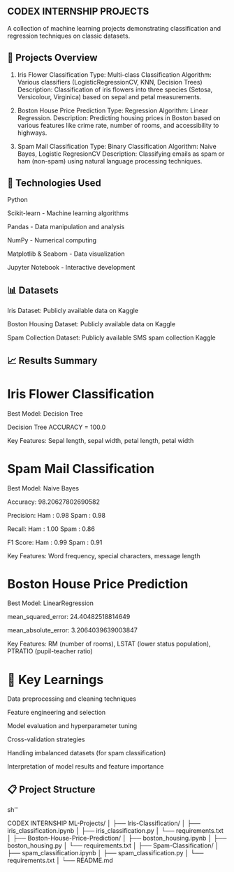 ## CODEX INTERNSHIP PROJECTS
A collection of machine learning projects demonstrating classification and regression techniques on classic datasets.

##  📁 Projects Overview
1. Iris Flower Classification
Type: Multi-class Classification
Algorithm: Various classifiers (LogisticRegressionCV, KNN, Decision Trees)
Description: Classification of iris flowers into three species (Setosa, Versicolour, Virginica) based on sepal and petal measurements.

2. Boston House Price Prediction
Type: Regression
Algorithm: Linear Regression.
Description: Predicting housing prices in Boston based on various features like crime rate, number of rooms, and accessibility to highways.

3. Spam Mail Classification
Type: Binary Classification
Algorithm: Naive Bayes, Logistic RegresionCV
Description: Classifying emails as spam or ham (non-spam) using natural language processing techniques.

 
## 🚀 Technologies Used
Python 

Scikit-learn - Machine learning algorithms

Pandas - Data manipulation and analysis

NumPy - Numerical computing

Matplotlib & Seaborn - Data visualization

Jupyter Notebook - Interactive development

## 📊 Datasets
Iris Dataset: Publicly available data on Kaggle

Boston Housing Dataset: Publicly available data on Kaggle

Spam Collection Dataset: Publicly available SMS spam collection Kaggle

## 📈 Results Summary

# Iris Flower Classification
Best Model: Decision Tree

Decision Tree ACCURACY =  100.0

Key Features: Sepal length, sepal width, petal length, petal width

# Spam Mail Classification
Best Model: Naive Bayes 

Accuracy: 98.20627802690582

Precision: 
Ham : 0.98
Spam : 0.98

Recall:
Ham : 1.00
Spam : 0.86

F1 Score:
Ham : 0.99
Spam : 0.91

Key Features: Word frequency, special characters, message length

# Boston House Price Prediction
Best Model: LinearRegression

mean_squared_error: 24.40482518814649

mean_absolute_error: 3.2064039639003847

Key Features: RM (number of rooms), LSTAT (lower status population), PTRATIO (pupil-teacher ratio)

# 📝 Key Learnings
Data preprocessing and cleaning techniques

Feature engineering and selection

Model evaluation and hyperparameter tuning

Cross-validation strategies

Handling imbalanced datasets (for spam classification)

Interpretation of model results and feature importance

## 📋 Project Structure
sh''

CODEX INTERNSHIP ML-Projects/
│
├── Iris-Classification/
│   ├── iris_classification.ipynb
│   ├── iris_classification.py
│   └── requirements.txt
│
├── Boston-House-Price-Prediction/
│   ├── boston_housing.ipynb
│   ├── boston_housing.py
│   └── requirements.txt
│
├── Spam-Classification/
│   ├── spam_classification.ipynb
│   ├── spam_classification.py
│   └── requirements.txt
│
└── README.md

